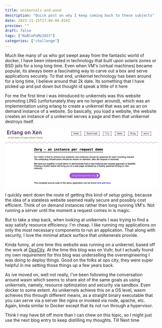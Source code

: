 ```yaml
---
title: unikernals-and-wasm
description: "Quick post on why I keep coming back to these subjects"
date: 2023-11-15T17:04:04.016Z
preview: ""
draft: false
tags: ["NaBloPoMo2023"]
categories: ["challenge"]
---
```


Much like many of us who got swept away from the fantastic world of docker, I have been interested in technology that built upon solaris zones or BSD jails for a long long time. Even when VM's (virtual machines) became popular, its always been a fascinating way to carve out a box and serve applications securely. To that end, unikernel technology has been around for a long time, I believe around that 2k date. Its something that I have picked up and put down but thought id speak a little of it here

For me the first time i was introduced to unikernels was this website promoting LING (unfortunately they are no longer around), which was an implementation using erlang to create a unikernel that was set as an on demand instance of a website. So basically, you load a website, the website creates an instance of a unikernel serves a page and then that unikernel destroys itself. 

![LING](/images/erlang-on-zen.png 'Snapshot when LING was around')

I quickly went down the route of getting this kind of setup going, because the idea of a stateless website seemed really secure and possibly cost efficient. Think of on demand instances rather then long running VM's. Not running a server until the moment a request comes in is magic.

But to take a step back, when looking at unikernels I was trying to find a way satisfy resource efficiency. I'm cheap. I like running my applications on only the most necessary components to run an application. That along with security, I love the minimal attack surface that unikenerals provide. 

Kinda funny, at one time this website was running on a unikernel, based off the work at [OpsCity](https://ops.city/). At the time this blog was on Vultr, but I actually found my own requirement for this blog was underselling the overengineering I was doing to deploy things. Good on the folks at ops city, they were super helpful in me setting those things up a few years back.

As ive moved on, well not really, I've been following the conversation around wasm which seems to share alot of the same goals as using unikernels, namely, resource optimzation and security via sandbox. Even docker to some extent. As unikernels achieve this on a OS level, wasm achieves this through different means, as a straight binary executable that you can serve via a server like nginx or invoked via node, apache, etc. Again, kinda similar to Docker except that its not run through a hypervisor.

Think I may have bit off more than I can chew on this topic, so I might just use the next blog entry to keep distilling my thoughts. Till Next time


